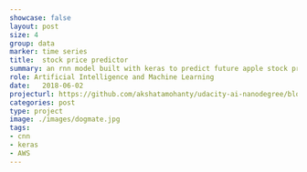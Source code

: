 ```yaml
---
showcase: false
layout: post
size: 4
group: data
marker: time series 
title:  stock price predictor
summary: an rnn model built with keras to predict future apple stock prices
role: Artificial Intelligence and Machine Learning
date:   2018-06-02
projecturl: https://github.com/akshatamohanty/udacity-ai-nanodegree/blob/master/project-06-aind2-rnn/StockPricePrediction.ipynb
categories: post
type: project
image: ./images/dogmate.jpg
tags: 
- cnn
- keras
- AWS
---
```


